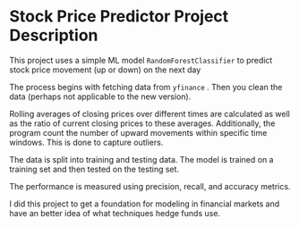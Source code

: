 # Stock Price Predictor Project Description

This project uses a simple ML model `RandomForestClassifier` to predict stock price movement (up or down) on the next day

The process begins with fetching data from `yfinance` . Then you clean the data (perhaps not applicable to the new version).

Rolling averages of closing prices over different times are calculated as well as the ratio of current closing prices to these averages. Additionally, the program count the number of upward movements within specific time windows. This is done to capture outliers.

The data is split into training and testing data. The model is trained on a training set and then tested on the testing set.

The performance is measured using precision, recall, and accuracy metrics.

I did this project to get a foundation for modeling in financial markets and have an better idea of what techniques hedge funds use.
